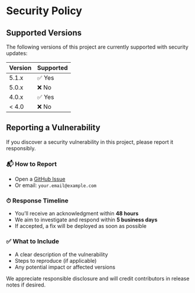 # Security Policy

## Supported Versions

The following versions of this project are currently supported with security updates:

| Version | Supported          |
| ------- | ------------------ |
| 5.1.x   | ✅ Yes              |
| 5.0.x   | ❌ No               |
| 4.0.x   | ✅ Yes              |
| < 4.0   | ❌ No               |

## Reporting a Vulnerability

If you discover a security vulnerability in this project, please report it responsibly.

### 📬 How to Report
- Open a [GitHub Issue](https://github.com/your-username/your-repo-name/issues)
- Or email: `your.email@example.com`

### ⏱ Response Timeline
- You’ll receive an acknowledgment within **48 hours**
- We aim to investigate and respond within **5 business days**
- If accepted, a fix will be deployed as soon as possible

### ✅ What to Include
- A clear description of the vulnerability
- Steps to reproduce (if applicable)
- Any potential impact or affected versions

We appreciate responsible disclosure and will credit contributors in release notes if desired.
